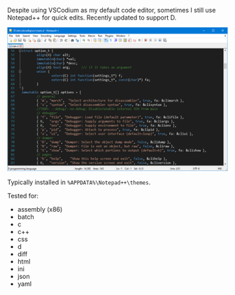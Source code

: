 Despite using VSCodium as my default code editor, sometimes I still use
Notepad++ for quick edits. Recently updated to support D.

![screenshot](screenshot.png)

Typically installed in `%APPDATA%\Notepad++\themes`.

Tested for:
- assembly (x86)
- batch
- c
- c++
- css
- d
- diff
- html
- ini
- json
- yaml